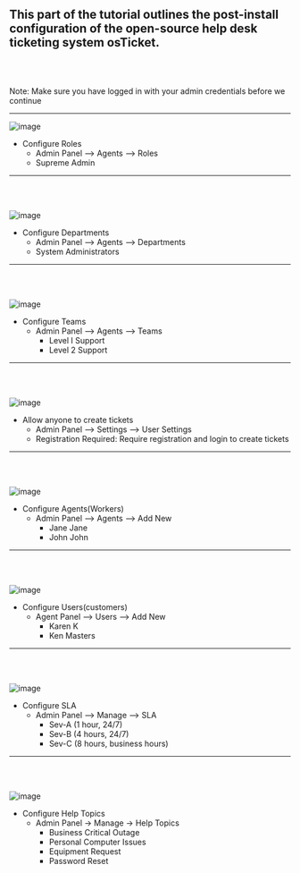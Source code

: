 <h2>This part of the tutorial outlines the post-install configuration of the open-source help desk ticketing system osTicket.</h2>

<br>
<br>

Note: Make sure you have logged in with your admin credentials before we continue

<hr>

![image](https://github.com/LawrenceDavy/post-install-config/assets/24421979/f48c50e0-dbe9-497b-84d9-78cff5350739)
- Configure Roles
  - Admin Panel --> Agents --> Roles
  - Supreme Admin 

<hr>
<br>
<br>

![image](https://github.com/LawrenceDavy/post-install-config/assets/24421979/d0a03cce-bbd4-4428-bc62-bfe8ee5102d4)
- Configure Departments
  - Admin Panel --> Agents --> Departments
  - System Administrators 

<hr>
<br>
<br>

![image](https://github.com/LawrenceDavy/post-install-config/assets/24421979/91b8033f-445c-4030-b0eb-945ba17f90d3)
- Configure Teams
  - Admin Panel --> Agents --> Teams
    - Level I Support
    - Level 2 Support    

<hr>
<br>
<br>

![image](https://github.com/LawrenceDavy/post-install-config/assets/24421979/b6beddd4-8e82-4c1b-8f08-1bdac56d4771)
- Allow anyone to create tickets
  - Admin Panel --> Settings --> User Settings
  - Registration Required: Require registration and login to create tickets
<hr>
<br>
<br>

![image](https://github.com/LawrenceDavy/post-install-config/assets/24421979/da9bde3c-1082-46d4-ac90-20c8cb75fef5)
- Configure Agents(Workers)
  - Admin Panel --> Agents --> Add New
    - Jane Jane
    - John John 
  
<hr>
<br>
<br>

![image](https://github.com/LawrenceDavy/post-install-config/assets/24421979/827baf44-938f-41f8-bde8-b9356f75cd42)
- Configure Users(customers)
  - Agent Panel --> Users --> Add New
    - Karen K
    - Ken Masters  
<hr>
<br>
<br>

![image](https://github.com/LawrenceDavy/post-install-config/assets/24421979/0743ba13-0c03-4dd7-9631-b99be7824826)
- Configure SLA
  - Admin Panel --> Manage --> SLA
    - Sev-A (1 hour, 24/7)
    - Sev-B (4 hours, 24/7)
    - Sev-C (8 hours, business hours)

<hr>
<br>
<br>

![image](https://github.com/LawrenceDavy/post-install-config/assets/24421979/b479c0db-9c08-4e34-a8f0-95e2baeb0dd7)
- Configure Help Topics
  - Admin Panel -> Manage -> Help Topics
    - Business Critical Outage
    - Personal Computer Issues
    - Equipment Request
    - Password Reset

